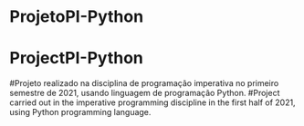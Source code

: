 # ProjetoPI-Python
# ProjectPI-Python

#Projeto realizado na disciplina de programação imperativa no primeiro semestre de 2021, usando linguagem de programação Python.
#Project carried out in the imperative programming discipline in the first half of 2021, using Python programming language.
